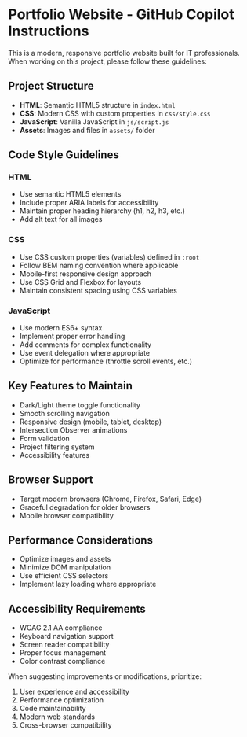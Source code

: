 <!-- Use this file to provide workspace-specific custom instructions to Copilot. For more details, visit https://code.visualstudio.com/docs/copilot/copilot-customization#_use-a-githubcopilotinstructionsmd-file -->

# Portfolio Website - GitHub Copilot Instructions

This is a modern, responsive portfolio website built for IT professionals. When working on this project, please follow these guidelines:

## Project Structure
- **HTML**: Semantic HTML5 structure in `index.html`
- **CSS**: Modern CSS with custom properties in `css/style.css`
- **JavaScript**: Vanilla JavaScript in `js/script.js`
- **Assets**: Images and files in `assets/` folder

## Code Style Guidelines

### HTML
- Use semantic HTML5 elements
- Include proper ARIA labels for accessibility
- Maintain proper heading hierarchy (h1, h2, h3, etc.)
- Add alt text for all images

### CSS
- Use CSS custom properties (variables) defined in `:root`
- Follow BEM naming convention where applicable
- Mobile-first responsive design approach
- Use CSS Grid and Flexbox for layouts
- Maintain consistent spacing using CSS variables

### JavaScript
- Use modern ES6+ syntax
- Implement proper error handling
- Add comments for complex functionality
- Use event delegation where appropriate
- Optimize for performance (throttle scroll events, etc.)

## Key Features to Maintain
- Dark/Light theme toggle functionality
- Smooth scrolling navigation
- Responsive design (mobile, tablet, desktop)
- Intersection Observer animations
- Form validation
- Project filtering system
- Accessibility features

## Browser Support
- Target modern browsers (Chrome, Firefox, Safari, Edge)
- Graceful degradation for older browsers
- Mobile browser compatibility

## Performance Considerations
- Optimize images and assets
- Minimize DOM manipulation
- Use efficient CSS selectors
- Implement lazy loading where appropriate

## Accessibility Requirements
- WCAG 2.1 AA compliance
- Keyboard navigation support
- Screen reader compatibility
- Proper focus management
- Color contrast compliance

When suggesting improvements or modifications, prioritize:
1. User experience and accessibility
2. Performance optimization
3. Code maintainability
4. Modern web standards
5. Cross-browser compatibility
